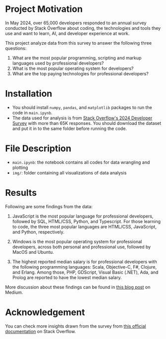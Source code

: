 # Project Motivation
In May 2024, over 65,000 developers responded to an annual survey conducted by Stack Overflow about coding, the technologies and tools they use and want to learn, AI, and developer experience at work.

This project analyze data from this survey to answer the following three questions:
1. What are the most popular programming, scripting and markup languages used by professional developers?
2. What is the most popular operating system for developers?
3. What are the top paying technologies for professional developers?

# Installation
- You should install `numpy`, `pandas`, and `matplotlib` packages to run the code in `main.ipynb`.
- The data used for analysis is from [Stack Overflow's 2024 Developer Survey](https://survey.stackoverflow.co/) with more than 65K responses. You should download the dataset and put it in to the same folder before running the code.

# File Description
- `main.ipynb`: the notebook contains all codes for data wrangling and plotting
- `img/`: folder containing all visualizations of data analysis

# Results
Following are some findings from the data:

1. JavaScript is the most popular language for professional developers, followed by SQL, HTML/CSS, Python, and Typescript. For those learning to code, the three most popular languages are HTML/CSS, JavaScript, and Python, respectively.

2. Windows is the most popular operating system for professional developers, across both personal and professional use, followed by MacOS and Ubuntu.

3. The highest reported median salary is for professional developers with the following programming languages: Scala, Objective-C, F#, Clojure, and Erlang. Among those, PHP, GDScript, Visual Basic (.NET), Ada, and Prolog are reported to have the lowest median salary.

More discussion about these findings can be found in [this blog post](https://medium.com/@linhht.419/insights-from-stack-overflows-2024-annual-developer-survey-328d85289488) on Medium.

# Acknowledgement
You can check more insights drawn from the survey from [this official documentation](https://survey.stackoverflow.co/2024/) on Stack Overflow.
